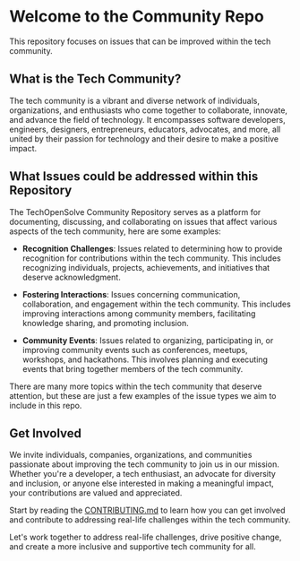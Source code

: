 # Welcome to the Community Repo

This repository focuses on issues that can be improved within the tech community.

## What is the Tech Community?

The tech community is a vibrant and diverse network of individuals, organizations, and enthusiasts who come together to collaborate, innovate, and advance the field of technology. It encompasses software developers, engineers, designers, entrepreneurs, educators, advocates, and more, all united by their passion for technology and their desire to make a positive impact.

## What Issues could be addressed within this Repository

The TechOpenSolve Community Repository serves as a platform for documenting, discussing, and collaborating on issues that affect various aspects of the tech community, here are some examples:

- **Recognition Challenges**: Issues related to determining how to provide recognition for contributions within the tech community. This includes recognizing individuals, projects, achievements, and initiatives that deserve acknowledgment.

- **Fostering Interactions**: Issues concerning communication, collaboration, and engagement within the tech community. This includes improving interactions among community members, facilitating knowledge sharing, and promoting inclusion.

- **Community Events**: Issues related to organizing, participating in, or improving community events such as conferences, meetups, workshops, and hackathons. This involves planning and executing events that bring together members of the tech community.

There are many more topics within the tech community that deserve attention, but these are just a few examples of the issue types we aim to include in this repo.

## Get Involved
We invite individuals, companies, organizations, and communities passionate about improving the tech community to join us in our mission. Whether you're a developer, a tech enthusiast, an advocate for diversity and inclusion, or anyone else interested in making a meaningful impact, your contributions are valued and appreciated.

Start by reading the [CONTRIBUTING.md](CONTRIBUTING.md) to learn how you can get involved and contribute to addressing real-life challenges within the tech community.

Let's work together to address real-life challenges, drive positive change, and create a more inclusive and supportive tech community for all.
